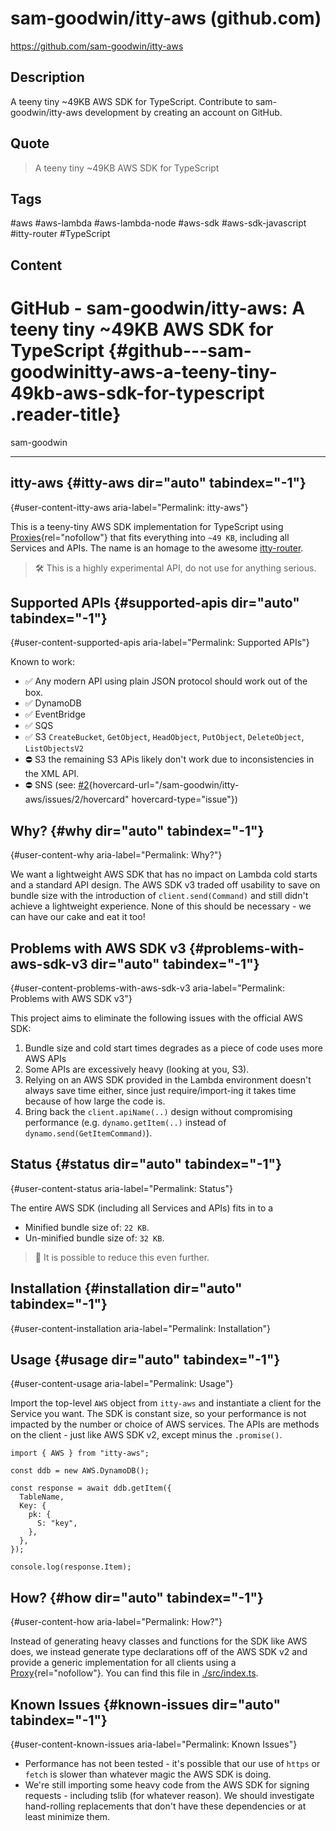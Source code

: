 # sam-goodwin/itty-aws (github.com)

<https://github.com/sam-goodwin/itty-aws>

## Description

A teeny tiny ~49KB AWS SDK for TypeScript. Contribute to sam-goodwin/itty-aws development by creating an account on GitHub.

## Quote

> A teeny tiny ~49KB AWS SDK for TypeScript

## Tags

#aws #aws-lambda #aws-lambda-node #aws-sdk #aws-sdk-javascript #itty-router #TypeScript

## Content

# GitHub - sam-goodwin/itty-aws: A teeny tiny \~49KB AWS SDK for TypeScript {#github---sam-goodwinitty-aws-a-teeny-tiny-49kb-aws-sdk-for-typescript .reader-title}

sam-goodwin

------------------------------------------------------------------------

## itty-aws {#itty-aws dir="auto" tabindex="-1"}

[](#itty-aws){#user-content-itty-aws aria-label="Permalink: itty-aws"}

This is a teeny-tiny AWS SDK implementation for TypeScript using [Proxies](https://developer.mozilla.org/en-US/docs/Web/JavaScript/Reference/Global_Objects/Proxy){rel="nofollow"} that fits everything into `~49 KB`, including all Services and APIs. The name is an homage to the awesome [itty-router](https://github.com/kwhitley/itty-router).

> 🛠 This is a highly experimental API, do not use for anything serious.

## Supported APIs {#supported-apis dir="auto" tabindex="-1"}

[](#supported-apis){#user-content-supported-apis aria-label="Permalink: Supported APIs"}

Known to work:

-   ✅ Any modern API using plain JSON protocol should work out of the box.
-   ✅ DynamoDB
-   ✅ EventBridge
-   ✅ SQS
-   ✅ S3 `CreateBucket`, `GetObject`, `HeadObject`, `PutObject`, `DeleteObject`, `ListObjectsV2`
-   ⛔️ S3 the remaining S3 APis likely don\'t work due to inconsistencies in the XML API.
-   ⛔️ SNS (see: [#2](https://github.com/sam-goodwin/itty-aws/issues/2){hovercard-url="/sam-goodwin/itty-aws/issues/2/hovercard" hovercard-type="issue"})

## Why? {#why dir="auto" tabindex="-1"}

[](#why){#user-content-why aria-label="Permalink: Why?"}

We want a lightweight AWS SDK that has no impact on Lambda cold starts and a standard API design. The AWS SDK v3 traded off usability to save on bundle size with the introduction of `client.send(Command)` and still didn\'t achieve a lightweight experience. None of this should be necessary - we can have our cake and eat it too!

## Problems with AWS SDK v3 {#problems-with-aws-sdk-v3 dir="auto" tabindex="-1"}

[](#problems-with-aws-sdk-v3){#user-content-problems-with-aws-sdk-v3 aria-label="Permalink: Problems with AWS SDK v3"}

This project aims to eliminate the following issues with the official AWS SDK:

1.  Bundle size and cold start times degrades as a piece of code uses more AWS APIs
2.  Some APIs are excessively heavy (looking at you, S3).
3.  Relying on an AWS SDK provided in the Lambda environment doesn\'t always save time either, since just require/import-ing it takes time because of how large the code is.
4.  Bring back the `client.apiName(..)` design without compromising performance (e.g. `dynamo.getItem(..)` instead of `dynamo.send(GetItemCommand)`).

## Status {#status dir="auto" tabindex="-1"}

[](#status){#user-content-status aria-label="Permalink: Status"}

The entire AWS SDK (including all Services and APIs) fits in to a

-   Minified bundle size of: `22 KB`.
-   Un-minified bundle size of: `32 KB`.

> 💪 It is possible to reduce this even further.

## Installation {#installation dir="auto" tabindex="-1"}

[](#installation){#user-content-installation aria-label="Permalink: Installation"}

## Usage {#usage dir="auto" tabindex="-1"}

[](#usage){#user-content-usage aria-label="Permalink: Usage"}

Import the top-level `AWS` object from `itty-aws` and instantiate a client for the Service you want. The SDK is constant size, so your performance is not impacted by the number or choice of AWS services. The APIs are methods on the client - just like AWS SDK v2, except minus the `.promise()`.

    import { AWS } from "itty-aws";

    const ddb = new AWS.DynamoDB();

    const response = await ddb.getItem({
      TableName,
      Key: {
        pk: {
          S: "key",
        },
      },
    });

    console.log(response.Item);

## How? {#how dir="auto" tabindex="-1"}

[](#how){#user-content-how aria-label="Permalink: How?"}

Instead of generating heavy classes and functions for the SDK like AWS does, we instead generate type declarations off of the AWS SDK v2 and provide a generic implementation for all clients using a [Proxy](https://developer.mozilla.org/en-US/docs/Web/JavaScript/Reference/Global_Objects/Proxy){rel="nofollow"}. You can find this file in [./src/index.ts](https://github.com/sam-goodwin/itty-aws/blob/main/src/index.ts).

## Known Issues {#known-issues dir="auto" tabindex="-1"}

[](#known-issues){#user-content-known-issues aria-label="Permalink: Known Issues"}

-   Performance has not been tested - it\'s possible that our use of `https` or `fetch` is slower than whatever magic the AWS SDK is doing.
-   We\'re still importing some heavy code from the AWS SDK for signing requests - including tslib (for whatever reason). We should investigate hand-rolling replacements that don\'t have these dependencies or at least minimize them.

